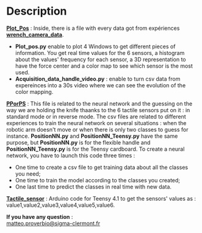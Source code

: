 # Description  
<ins>**Plot_Pos**</ins> : Inside, there is a file with every data got from expériences <ins>**wrench_camera_data**</ins>.   
- **Plot_pos.py** enable to plot 4 Windows to get different pieces of information. You get real time values for the 6 sensors, a histogram about the values' frequency for each sensor, a 3D representation to have the force center and a color map to see which sensor is the most used.
- **Acquisition_data_handle_video.py** : enable to turn csv data from expereinces into a 30s video where we can see the evolution of the color mapping.  
  
<ins>**PPorPS**</ins> : This file is related to the neural network and the guessing on the way we are holding the knife thaanks to the 6 tactile sensors put on it : in standard mode or in reverse mode.
The csv files are related to different experiences to train the neural network on several situations : when the robotic arm doesn't move or when there is only two classes to guess for instance. 
**PositionNN.py** and **PositionNN_Teensy.py** have the same purpose, but **PositionNN.py** is for the flexible handle and **PositionNN_Teensy.py** is for the Teensy cardboard.
To create a neural network, you have to launch this code three times :
- One time to create a csv file to get training data about all the classes you need;
- One time to train the model according to the classes you created;
- One last time to predict the classes in real time with new data.
  
<ins>**Tactile_sensor**</ins> : Arduino code for Teensy 4.1 to get the sensors' values as : value1,value2,value3,value4,value5,value6.  

**If you have any question** :  
matteo.proverbio@sigma-clermont.fr


